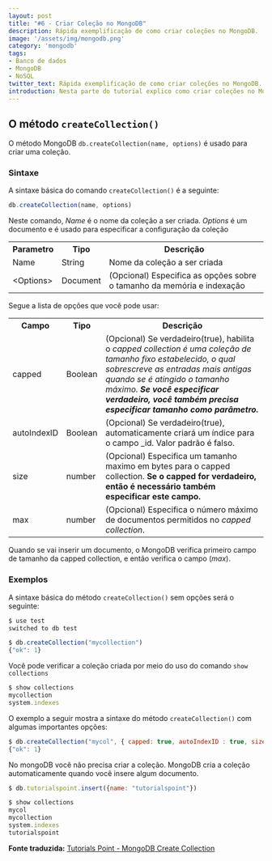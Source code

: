 ```yaml
---
layout: post
title: "#6 - Criar Coleção no MongoDB"
description: Rápida exemplificação de como criar coleções no MongoDB.
image: '/assets/img/mongodb.png'
category: 'mongodb'
tags:
- Banco de dados
- MongoDB
- NoSQL
twitter_text: Rápida exemplificação de como criar coleções no MongoDB.
introduction: Nesta parte do tutorial explico como criar coleções no MongoDB.
---
```


## O método ```createCollection()```

O método MongoDB ```db.createCollection(name, options)``` é usado para criar uma coleção.

### Sintaxe

A sintaxe básica do comando ```createCollection()``` é a seguinte:

```js
db.createCollection(name, options)
```

Neste comando, *Name* é o nome da coleção a ser criada. *Options* é um documento e é usado para especificar a configuração da coleção

<table>
<tbody>
<tr>
<th>Parametro</th>
<th>Tipo</th>
<th>Descrição</th>
</tr>
<tr>
<td>Name</td>
<td>String</td>
<td>Nome da coleção a ser criada</td>
</tr>
<tr>
<td>&lt;Options&gt;</td>
<td>Document</td>
<td>(Opcional) Especifica as opções sobre o tamanho da memória e indexação</td>
</tr>
</tbody>
</table>

Segue a lista de opções que você pode usar:

<table>
<tbody>
<tr>
<th>Campo</th>
<th>Tipo</th>
<th>Descrição</th>
</tr>
<tr>
<td>capped</td>
<td>Boolean</td>
<td>(Opcional) Se verdadeiro(true), habilita o <i>capped collection é uma coleção de tamanho fixo estabelecido, o qual sobrescreve as entradas mais antigas quando se é atingido o tamanho máximo. </i><i><b>Se você especificar verdadeiro, você também precisa especificar tamanho como parâmetro.</b></i></td>
</tr>
<tr>
<td>autoIndexID</td>
<td>Boolean</td>
<td>(Opcional) Se verdadeiro(true), automaticamente criará um índice para o campo _id. Valor padrão é falso.</td>
</tr>
<tr>
<td>size</td>
<td>number</td>
<td>(Opcional) Especifica um tamanho maximo em bytes para o capped collection. <b>Se o capped for verdadeiro, então é necessário também especificar este campo.</b></td>
</tr>
<tr>
<td>max</td>
<td>number</td>
<td>(Opcional) Especifica o número máximo de documentos permitidos no <i>capped collection</i>.</td>
</tr>
</tbody>
</table>

Quando se vai inserir um documento, o MongoDB verifica primeiro campo de tamanho da capped collection, e então verifica o campo (*max*).

### Exemplos

A sintaxe básica do método ```createCollection()``` sem opções será o seguinte:

```js
$ use test
switched to db test

$ db.createCollection("mycollection")
{"ok": 1}
```

Você pode verificar a coleção criada por meio do uso do comando ```show collections```

```js
$ show collections
mycollection
system.indexes
```

O exemplo a seguir mostra a sintaxe do método ```createCollection()``` com algumas importantes opções:

```js
$ db.createCollection("mycol", { capped: true, autoIndexID : true, size: 6142800, max: 10000 })
{"ok": 1}
```

No mongoDB você não precisa criar a coleção. MongoDB cria a coleção automaticamente quando você insere algum documento.

```js
$ db.tutorialspoint.insert({name: "tutorialspoint"})

$ show collections
mycol
mycollection
system.indexes
tutorialspoint
```

**Fonte traduzida:** [Tutorials Point - MongoDB Create Collection](http://www.tutorialspoint.com/mongodb/mongodb_create_collection.htm)
